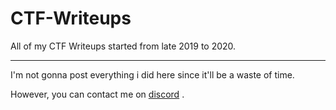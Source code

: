# CTF-Writeups
All of my CTF Writeups started from late 2019 to 2020.


------
I'm not gonna post everything i did here since it'll be a waste of time. 

However, you can contact me on [discord](https://discord.gg/EqgPTdp) .
